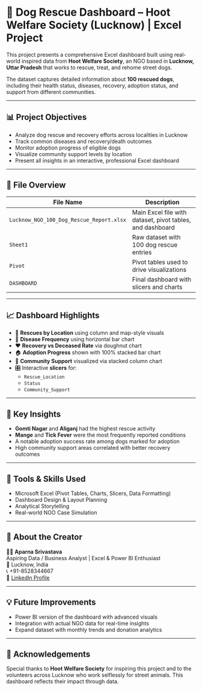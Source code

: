 # 🐶 Dog Rescue Dashboard – Hoot Welfare Society (Lucknow) | Excel Project

This project presents a comprehensive Excel dashboard built using real-world inspired data from **Hoot Welfare Society**, an NGO based in **Lucknow, Uttar Pradesh** that works to rescue, treat, and rehome street dogs.

The dataset captures detailed information about **100 rescued dogs**, including their health status, diseases, recovery, adoption status, and support from different communities.

---

## 📊 Project Objectives

- Analyze dog rescue and recovery efforts across localities in Lucknow
- Track common diseases and recovery/death outcomes
- Monitor adoption progress of eligible dogs
- Visualize community support levels by location
- Present all insights in an interactive, professional Excel dashboard

---

## 📁 File Overview

| File Name                          | Description                                 |
|-----------------------------------|---------------------------------------------|
| `Lucknow_NGO_100_Dog_Rescue_Report.xlsx` | Main Excel file with dataset, pivot tables, and dashboard |
| `Sheet1`                          | Raw dataset with 100 dog rescue entries     |
| `Pivot`                           | Pivot tables used to drive visualizations   |
| `DASHBOARD`                       | Final dashboard with slicers and charts     |

---

## 📈 Dashboard Highlights

- 📍 **Rescues by Location** using column and map-style visuals
- 🧫 **Disease Frequency** using horizontal bar chart
- ❤️ **Recovery vs Deceased Rate** via doughnut chart
- 🏠 **Adoption Progress** shown with 100% stacked bar chart
- 🤝 **Community Support** visualized via stacked column chart
- 🎛️ Interactive **slicers** for:
  - `Rescue_Location`
  - `Status`
  - `Community_Support`

---

## 📍 Key Insights

- **Gomti Nagar** and **Aliganj** had the highest rescue activity
- **Mange** and **Tick Fever** were the most frequently reported conditions
- A notable adoption success rate among dogs marked for adoption
- High community support areas correlated with better recovery outcomes

---

## 🧠 Tools & Skills Used

- Microsoft Excel (Pivot Tables, Charts, Slicers, Data Formatting)
- Dashboard Design & Layout Planning
- Analytical Storytelling
- Real-world NGO Case Simulation

---

## 📌 About the Creator

👩🏻 **Aparna Srivastava**  
Aspiring Data / Business Analyst | Excel & Power BI Enthusiast  
📍 Lucknow, India  
📞 +91-8528344667  
🔗 [LinkedIn Profile](https://www.linkedin.com/in/analyst-aparna-sri)

---

## 💡 Future Improvements

- Power BI version of the dashboard with advanced visuals
- Integration with actual NGO data for real-time insights
- Expand dataset with monthly trends and donation analytics

---

## 🤝 Acknowledgements

Special thanks to **Hoot Welfare Society** for inspiring this project and to the volunteers across Lucknow who work selflessly for street animals. This dashboard reflects their impact through data.

